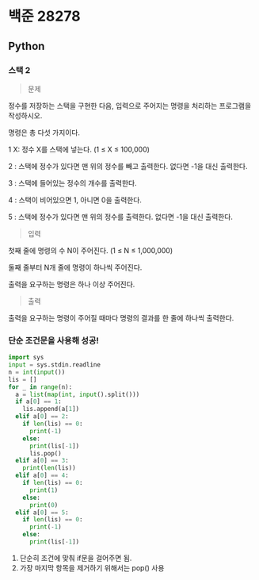 # 백준 28278
## Python

### 스택 2

>문제

정수를 저장하는 스택을 구현한 다음, 입력으로 주어지는 명령을 처리하는 프로그램을 작성하시오.

명령은 총 다섯 가지이다.

1 X: 정수 X를 스택에 넣는다. (1 ≤ X ≤ 100,000)

2 : 스택에 정수가 있다면 맨 위의 정수를 빼고 출력한다. 없다면 -1을 대신 출력한다.

3 : 스택에 들어있는 정수의 개수를 출력한다.

4 : 스택이 비어있으면 1, 아니면 0을 출력한다.

5 : 스택에 정수가 있다면 맨 위의 정수를 출력한다. 없다면 -1을 대신 출력한다.

>입력

첫째 줄에 명령의 수 N이 주어진다. (1 ≤ N ≤ 1,000,000)

둘째 줄부터 N개 줄에 명령이 하나씩 주어진다.

출력을 요구하는 명령은 하나 이상 주어진다.

>출력

출력을 요구하는 명령이 주어질 때마다 명령의 결과를 한 줄에 하나씩 출력한다.


### 단순 조건문을 사용해 성공!
```python
import sys
input = sys.stdin.readline
n = int(input())
lis = []
for _ in range(n):
  a = list(map(int, input().split()))
  if a[0] == 1:
    lis.append(a[1])
  elif a[0] == 2:
    if len(lis) == 0:
      print(-1)
    else:
      print(lis[-1])
      lis.pop()
  elif a[0] == 3:
    print(len(lis))
  elif a[0] == 4:
    if len(lis) == 0:
      print(1)
    else:
      print(0)
  elif a[0] == 5:
    if len(lis) == 0:
      print(-1)
    else:
      print(lis[-1])
```
1. 단순히 조건에 맞춰 if문을 걸어주면 됨.
2. 가장 마지막 항목을 제거하기 위해서는 pop() 사용
